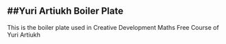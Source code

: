 ##Yuri Artiukh Boiler Plate
-----------------------------
This is the boiler plate used in Creative Development Maths Free Course of Yuri Artiukh
